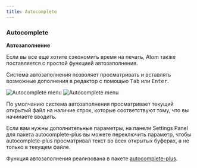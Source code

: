 ```yaml
---
title: Autocomplete
---
```

### Autocomplete
**Автозаполнение**

Если вы все еще хотите сэкономить время на печать, Atom также поставляется с простой функцией автозаполнения.

Система автозаполнения позволяет просматривать и вставлять возможные дополнения в редактор с помощью <kbd class="platform-all">Tab</kbd> или <kbd class="platform-all">Enter</kbd>.

![Autocomplete menu](../../images/autocomplete.png "Autocomplete menu")
![Autocomplete menu](../images/autocomplete.png "Autocomplete menu")

По умолчанию система автозаполнения просматривает текущий открытый файл на наличие строк, которые соответствуют тому, что вы начинаете вводить.

Если вам нужны дополнительные параметры, на панели Settings Panel для пакета autocomplete-plus вы можете переключить параметр, чтобы autocomplete-plus просматривал текст во всех открытых буферах, а не только в текущем файле.

Функция автозаполнения реализована в пакете [autocomplete-plus](https://github.com/atom/autocomplete-plus).
